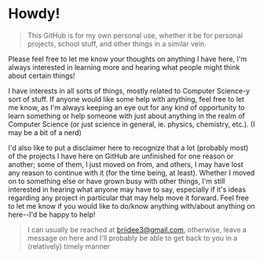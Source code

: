 <!---
briidee3/briidee3 is a ✨ special ✨ repository because its `README.md` (this file) appears on your GitHub profile.
You can click the Preview link to take a look at your changes.
--->

# Howdy!

> This GitHub is for my own personal use, whether it be for personal projects, school stuff, and other things in a similar vein.

Please feel free to let me know your thoughts on anything I have here, 
I'm always interested in learning more and hearing what people might think about certain things!


I have interests in all sorts of things, mostly related to Computer Science-y sort of stuff.
If anyone would like some help with anything, feel free to let me know, as I'm always keeping an
eye out for any kind of opportunity to learn something or help someone with just about anything
in the realm of Computer Science (or just science in general, ie. physics, chemistry, etc.).
(I may be a bit of a nerd)

I'd also like to put a disclaimer here to recognize that a lot (probably most) of the projects I have
here on GitHub are unfinished for one reason or another; some of them, I just moved on from, and others,
I may have lost any reason to continue with it (for the time being, at least). Whether I moved on to 
something else or have grown busy with other things, I'm still interested in hearing what anyone may
have to say, especially if it's ideas regarding any project in particular that may help move it forward.
Feel free to let me know if you would like to do/know anything with/about anything on here--I'd be happy to help!

> I can usually be reached at briidee3@gmail.com, otherwise, leave a message on here and I'll probably be able to get
> back to you in a (relatively) timely manner
